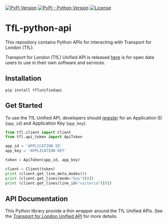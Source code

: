 [![PyPi Version](https://img.shields.io/pypi/v/sfctl.svg)](https://pypi.org/project/tflunifiedapi/)
[![PyPI - Python Version](https://img.shields.io/pypi/pyversions/sfctl.svg)](https://pypi.org/project/tflunifiedapi/)
[![License](https://img.shields.io/pypi/l/sfctl.svg)](https://github.com/dhilmathy/TfL-python-api/blob/master/LICENSE)

# TfL-python-api

This repository contains Python APIs for interacting with Transport for London (TfL). 

Transport for London (TfL) Unified API is released [here](https://api.tfl.gov.uk/) is for open data users to use in their own software and services. 

## Installation

```pip install tflunifiedapi```

## Get Started

To use the TfL Unified API, developers should [register](https://api-portal.tfl.gov.uk/) for an Application ID (`app_id`) and Application Key (`app_key`).

```python
from tfl.client import Client
from tfl.api_token import ApiToken

app_id = 'APPLICATION ID'
app_key = 'APPLICATION KEY'

token = ApiToken(app_id, app_key)

client = Client(token)
print (client.get_line_meta_modes())
print (client.get_lines(mode="bus")[0])
print (client.get_lines(line_id="victoria")[0])
```

## API Documentation

This Python library provide a thin wrapper around the TfL Unified APIs. See the [Transport for London Unified API](https://api.tfl.gov.uk/) for more details.

